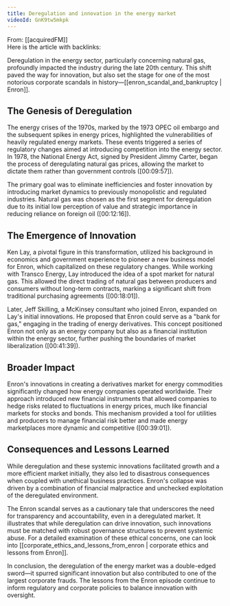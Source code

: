 ```yaml
---
title: Deregulation and innovation in the energy market
videoId: GnK9tw5mkpk
---
```


From: [[acquiredFM]] <br/> 
Here is the article with backlinks:

Deregulation in the energy sector, particularly concerning natural gas, profoundly impacted the industry during the late 20th century. This shift paved the way for innovation, but also set the stage for one of the most notorious corporate scandals in history—[[enron_scandal_and_bankruptcy | Enron]]. 

## The Genesis of Deregulation

The energy crises of the 1970s, marked by the 1973 OPEC oil embargo and the subsequent spikes in energy prices, highlighted the vulnerabilities of heavily regulated energy markets. These events triggered a series of regulatory changes aimed at introducing competition into the energy sector. In 1978, the National Energy Act, signed by President Jimmy Carter, began the process of deregulating natural gas prices, allowing the market to dictate them rather than government controls (<a class="yt-timestamp" data-t="00:09:57">[00:09:57]</a>).

The primary goal was to eliminate inefficiencies and foster innovation by introducing market dynamics to previously monopolistic and regulated industries. Natural gas was chosen as the first segment for deregulation due to its initial low perception of value and strategic importance in reducing reliance on foreign oil (<a class="yt-timestamp" data-t="00:12:16">[00:12:16]</a>).

## The Emergence of Innovation

Ken Lay, a pivotal figure in this transformation, utilized his background in economics and government experience to pioneer a new business model for Enron, which capitalized on these regulatory changes. While working with Transco Energy, Lay introduced the idea of a spot market for natural gas. This allowed the direct trading of natural gas between producers and consumers without long-term contracts, marking a significant shift from traditional purchasing agreements (<a class="yt-timestamp" data-t="00:18:01">[00:18:01]</a>).

Later, Jeff Skilling, a McKinsey consultant who joined Enron, expanded on Lay's initial innovations. He proposed that Enron could serve as a "bank for gas," engaging in the trading of energy derivatives. This concept positioned Enron not only as an energy company but also as a financial institution within the energy sector, further pushing the boundaries of market liberalization (<a class="yt-timestamp" data-t="00:41:39">[00:41:39]</a>).

## Broader Impact

Enron's innovations in creating a derivatives market for energy commodities significantly changed how energy companies operated worldwide. Their approach introduced new financial instruments that allowed companies to hedge risks related to fluctuations in energy prices, much like financial markets for stocks and bonds. This mechanism provided a tool for utilities and producers to manage financial risk better and made energy marketplaces more dynamic and competitive (<a class="yt-timestamp" data-t="00:39:01">[00:39:01]</a>).

## Consequences and Lessons Learned

While deregulation and these systemic innovations facilitated growth and a more efficient market initially, they also led to disastrous consequences when coupled with unethical business practices. Enron's collapse was driven by a combination of financial malpractice and unchecked exploitation of the deregulated environment.

The Enron scandal serves as a cautionary tale that underscores the need for transparency and accountability, even in a deregulated market. It illustrates that while deregulation can drive innovation, such innovations must be matched with robust governance structures to prevent systemic abuse. For a detailed examination of these ethical concerns, one can look into [[corporate_ethics_and_lessons_from_enron | corporate ethics and lessons from Enron]].

In conclusion, the deregulation of the energy market was a double-edged sword—it spurred significant innovation but also contributed to one of the largest corporate frauds. The lessons from the Enron episode continue to inform regulatory and corporate policies to balance innovation with oversight.